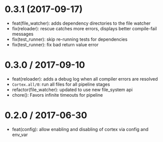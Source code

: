 0.3.1 (2017-09-17)
==================

  * feat(file_watcher): adds dependency directories to the file watcher
  * fix(reloader): rescue catches more errors, displays better compile-fail messages
  * fix(test_runner): skip re-running tests for dependencies
  * fix(test_runner): fix bad return value error

0.3.0 / 2017-09-10
==================

   * feat(reloader): adds a debug log when all compiler errors are resolved
   * `Cortex.all/0`: run all files for all pipeline stages
   * refactor(file_watcher): updated to use new file_system api
   * chore(): Favors infinite timeouts for pipeline

0.2.0 / 2017-06-30
==================

   * feat(config): allow enabling and disabling of cortex via config and env_var
